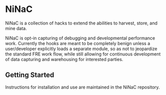 # NiNaC

NiNaC is a collection of hacks to extend the abilities to harvest, store, and mine data.

NiNaC is  opt-in capturing of debugging and developmental performance work. Currently the hooks are meant to be completely benign unless a user/developer explicitly loads a separate module, so as not to jeopardize the standard FRE work flow, while still allowing for continuous development of data capturing and warehousing for interested parties.

## Getting Started

Instructions for installation and use are maintained in the NiNaC repository.
